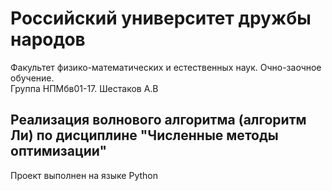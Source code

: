 # Российский университет дружбы народов
Факультет физико-математических и естественных наук. Очно-заочное обучение.  
Группа НПМбв01-17. Шестаков А.В

## Реализация волнового алгоритма (алгоритм Ли) по дисциплине "Численные методы оптимизации"
Проект выполнен на языке Python